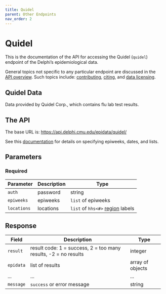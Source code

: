 ```yaml
---
title: Quidel
parent: Other Endpoints
nav_order: 2
---
```


# Quidel

This is the documentation of the API for accessing the Quidel (`quidel`) endpoint of the Delphi’s epidemiological data.

General topics not specific to any particular endpoint are discussed in the [API overview](https://cmu-delphi.github.io/delphi-epidata/). Such topics include: [contributing](https://cmu-delphi.github.io/delphi-epidata/api/README.html#contributing), [citing](https://cmu-delphi.github.io/delphi-epidata/api/README.html#citing), and [data licensing](https://cmu-delphi.github.io/delphi-epidata/api/README.html#data-licensing).

## Quidel Data

Data provided by Quidel Corp., which contains flu lab test results.

## The API

The base URL is: https://api.delphi.cmu.edu/epidata/quidel/

See this [documentation](https://cmu-delphi.github.io/delphi-epidata/api/README.html) for details on specifying epiweeks, dates, and lists.

## Parameters

### Required

| Parameter | Description | Type |
| --- | --- | --- |
| `auth` | password | string |
| `epiweeks` | epiweeks | `list` of epiweeks |
| `locations` | locations | `list` of `hhs<#>` [region](https://github.com/cmu-delphi/delphi-epidata/blob/main/labels/regions.txt) labels |

## Response

| Field     | Description                                                     | Type             |
|-----------|-----------------------------------------------------------------|------------------|
| `result`  | result code: 1 = success, 2 = too many results, -2 = no results | integer          |
| `epidata` | list of results                                                 | array of objects |
| ...       | ...                                                             | ...              | <!-- TODO -->
| `message` | `success` or error message                                      | string           |